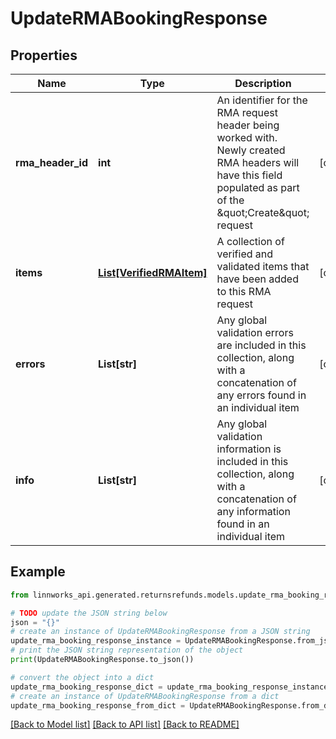 # UpdateRMABookingResponse


## Properties

Name | Type | Description | Notes
------------ | ------------- | ------------- | -------------
**rma_header_id** | **int** | An identifier for the RMA request header being worked with. Newly created RMA headers will have this field populated as part of the \&quot;Create\&quot; request | [optional] 
**items** | [**List[VerifiedRMAItem]**](VerifiedRMAItem.md) | A collection of verified and validated items that have been added to this RMA request | [optional] 
**errors** | **List[str]** | Any global validation errors are included in this collection, along with a concatenation of any errors found in an individual item | [optional] 
**info** | **List[str]** | Any global validation information is included in this collection, along with a concatenation of any information found in an individual item | [optional] 

## Example

```python
from linnworks_api.generated.returnsrefunds.models.update_rma_booking_response import UpdateRMABookingResponse

# TODO update the JSON string below
json = "{}"
# create an instance of UpdateRMABookingResponse from a JSON string
update_rma_booking_response_instance = UpdateRMABookingResponse.from_json(json)
# print the JSON string representation of the object
print(UpdateRMABookingResponse.to_json())

# convert the object into a dict
update_rma_booking_response_dict = update_rma_booking_response_instance.to_dict()
# create an instance of UpdateRMABookingResponse from a dict
update_rma_booking_response_from_dict = UpdateRMABookingResponse.from_dict(update_rma_booking_response_dict)
```
[[Back to Model list]](../README.md#documentation-for-models) [[Back to API list]](../README.md#documentation-for-api-endpoints) [[Back to README]](../README.md)


